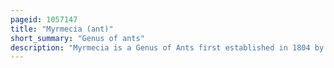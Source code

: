 ```yaml
---
pageid: 1057147
title: "Myrmecia (ant)"
short_summary: "Genus of ants"
description: "Myrmecia is a Genus of Ants first established in 1804 by the danish Zoologist Johan christian Fabricius. The Species is a Member of the subfamily Myrmeciinae from the Formicidae Family. Myrmecia is a large Genus of Ants which is composed of at least 93 Species which are found throughout Australia and its coastal Islands while a single Species is only known from new Caledonia. One species has been introduced out of its natural Distribution and was found in 1940 in new Zealand but the Ant was last seen in 1981. These Ants are commonly known as Bull Ants bulldog Ants or Jack Jumper Ants and are also associated with many other common Names. They are characterized by their extreme aggressiveness, ferocity, and painful stings. Some Species are known for the jumping Behavior they exhibit when agitated."
---
```

